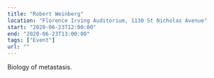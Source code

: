 ```yaml
---
title: "Robert Weinberg"
location: "Florence Irving Auditorium, 1130 St Nicholas Avenue"
start: "2020-06-23T12:00:00"
end: "2020-06-23T13:00:00"
tags: ["Event"]
url: ""
---
```


Biology of metastasis.

<!-- endexcerpt -->
